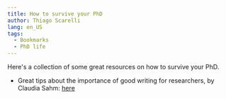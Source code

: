 ```yaml
---
title: How to survive your PhD
author: Thiago Scarelli
lang: en_US
tags:
  - Bookmarks
  - PhD life
---
```


Here's a collection of some great resources on how to survive your PhD.

- Great tips about the importance of good writing for researchers, by Claudia Sahm: [here](http://macromomblog.com/2019/09/01/lets-talk/)
